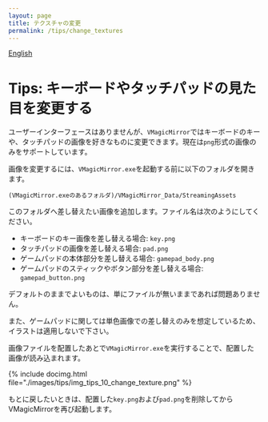 ```yaml
---
layout: page
title: テクスチャの変更
permalink: /tips/change_textures
---
```


[English](../en/tips/change_textures)

# Tips: キーボードやタッチパッドの見た目を変更する

ユーザーインターフェースはありませんが、`VMagicMirror`ではキーボードのキーや、タッチパッドの画像を好きなものに変更できます。現在は`png`形式の画像のみをサポートしています。

画像を変更するには、`VMagicMirror.exe`を起動する前に以下のフォルダを開きます。

`(VMagicMirror.exeのあるフォルダ)/VMagicMirror_Data/StreamingAssets`

このフォルダへ差し替えたい画像を追加します。ファイル名は次のようにしてください。

* キーボードのキー画像を差し替える場合: `key.png`
* タッチパッドの画像を差し替える場合: `pad.png`
* ゲームパッドの本体部分を差し替える場合: `gamepad_body.png`
* ゲームパッドのスティックやボタン部分を差し替える場合: `gamepad_button.png`

デフォルトのままでよいものは、単にファイルが無いままであれば問題ありません。

また、ゲームパッドに関しては単色画像での差し替えのみを想定しているため、イラストは適用しないで下さい。

画像ファイルを配置したあとで`VMagicMirror.exe`を実行することで、配置した画像が読み込まれます。

{% include docimg.html file="./images/tips/img_tips_10_change_texture.png" %}

もとに戻したいときは、配置した`key.png`および`pad.png`を削除してからVMagicMirrorを再び起動します。

